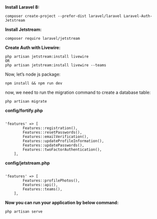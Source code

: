 **Install Laravel 8:**
```
composer create-project --prefer-dist laravel/laravel Laravel-Auth-Jetstream
```
**Install Jetstream:**
```
composer require laravel/jetstream
```
**Create Auth with Livewire:**
```
php artisan jetstream:install livewire
OR
php artisan jetstream:install livewire --teams
```
Now, let’s node js package:
```
npm install && npm run dev
```
now, we need to run the migration command to create a database table:
```
php artisan migrate
```
**config/fortify.php**

```
  
'features' => [
        Features::registration(),
        Features::resetPasswords(),
        Features::emailVerification(),
        Features::updateProfileInformation(),
        Features::updatePasswords(),
        Features::twoFactorAuthentication(),
    ],
```
**config/jetstream.php**

```
  
'features' => [
        Features::profilePhotos(),
        Features::api(),
        Features::teams(),
    ],
```
**Now you can run your application by below command:**
```
php artisan serve
```
